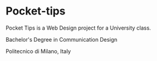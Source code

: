 # Pocket-tips

Pocket Tips is a Web Design project for a University class.

Bachelor's Degree in Communication Design

Politecnico di Milano, Italy